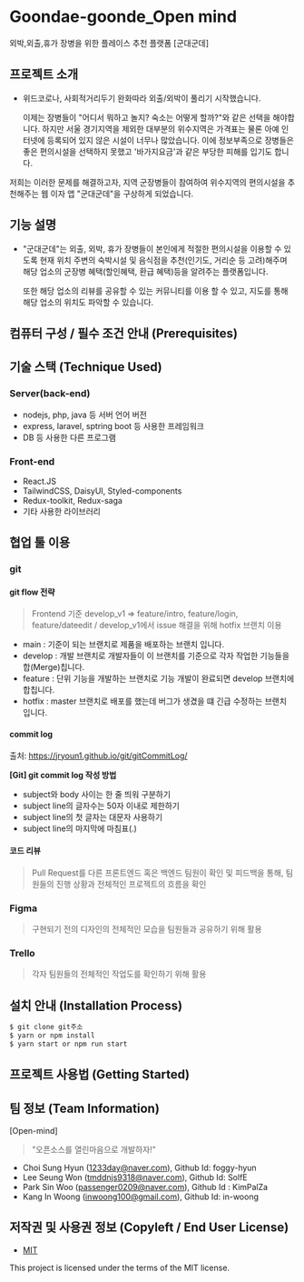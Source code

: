 # Goondae-goonde_Open mind

외박,외출,휴가 장병을 위한 플레이스 추천 플랫폼 [군대군데]

## 프로젝트 소개

- 위드코로나, 사회적거리두기 완화따라 외출/외박이 풀리기 시작했습니다.

  이제는 장병들이 "어디서 뭐하고 놀지? 숙소는 어떻게 할까?"와 같은 선택을 해야합니다. 하지만 서울 경기지역을 제외한 대부분의 위수지역은 가격표는 물론 아예 인터넷에 등록되어 있지 않은 시설이 너무나 많았습니다. 이에 정보부족으로 장병들은 좋은 편의시설을 선택하지 못했고 '바가지요금'과 같은 부당한 피해를 입기도 합니다. 
  
 저희는 이러한 문제를 해결하고자, 지역 군장병들이 참여하여 위수지역의 편의시설을 추천해주는 웹 이자 앱 "군대군데"을 구상하게 되었습니다.

## 기능 설명

- "군대군데"는 외출, 외박, 휴가 장병들이 본인에게 적절한 편의시설을 이용할 수 있도록 현재 위치 주변의 숙박시설 및 음식점을 추천(인기도, 거리순 등 고려)해주며 해당 업소의 군장병 혜택(할인혜택, 환급 혜택)등을 알려주는 플랫폼입니다.

  또한 해당 업소의 리뷰를 공유할 수 있는 커뮤니티를 이용 할 수 있고, 지도를 통해 해당 업소의 위치도 파악할 수 있습니다.

## 컴퓨터 구성 / 필수 조건 안내 (Prerequisites)

## 기술 스택 (Technique Used)

### Server(back-end)

- nodejs, php, java 등 서버 언어 버전
- express, laravel, sptring boot 등 사용한 프레임워크
- DB 등 사용한 다른 프로그램

### Front-end

- React.JS
- TailwindCSS, DaisyUI, Styled-components
- Redux-toolkit, Redux-saga
- 기타 사용한 라이브러리

## 협업 툴 이용

### git

#### git flow 전략

> Frontend 기준 develop_v1 => feature/intro, feature/login, feature/dateedit / develop_v1에서 issue 해결을 위해 hotfix 브랜치 이용

- main : 기준이 되는 브랜치로 제품을 배포하는 브랜치 입니다.
- develop : 개발 브랜치로 개발자들이 이 브랜치를 기준으로 각자 작업한 기능들을 합(Merge)칩니다.
- feature : 단위 기능을 개발하는 브랜치로 기능 개발이 완료되면 develop 브랜치에 합칩니다.
- hotfix : master 브랜치로 배포를 했는데 버그가 생겼을 떄 긴급 수정하는 브랜치 입니다.

#### commit log

출처: https://jryoun1.github.io/git/gitCommitLog/

**[Git] git commit log 작성 방법**

- subject와 body 사이는 한 줄 띄워 구분하기
- subject line의 글자수는 50자 이내로 제한하기
- subject line의 첫 글자는 대문자 사용하기
- subject line의 마지막에 마침표(.)

#### 코드 리뷰

> Pull Request를 다른 프론트엔드 혹은 백엔드 팀원이 확인 및 피드백을 통해, 팀원들의 진행 상황과 전체적인 프로젝트의 흐름을 확인

### Figma

> 구현되기 전의 디자인의 전체적인 모습을 팀원들과 공유하기 위해 활용

### Trello

> 각자 팀원들의 전체적인 작업도를 확인하기 위해 활용

## 설치 안내 (Installation Process)

```bash
$ git clone git주소
$ yarn or npm install
$ yarn start or npm run start
```

## 프로젝트 사용법 (Getting Started)

## 팀 정보 (Team Information)

[Open-mind]

> "오픈소스를 열린마음으로 개발하자!"

- Choi Sung Hyun (1233day@naver.com), Github Id: foggy-hyun
- Lee Seung Won (tmddnjs9318@naver.com), Github Id: SolfE
- Park Sin Woo (passenger0209@naver.com), Github Id : KimPalZa
- Kang In Woong (inwoong100@gmail.com), Github Id: in-woong

## 저작권 및 사용권 정보 (Copyleft / End User License)

- [MIT](https://github.com/osamhack2022/WEB_APP_Goondae-goonde_Open-mind/blob/main/LICENSE)

This project is licensed under the terms of the MIT license.
